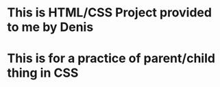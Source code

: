 # This is HTML/CSS Project provided to me by Denis
# This is for a practice of parent/child thing in CSS
